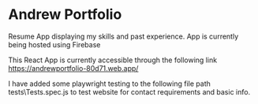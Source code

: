 # Andrew Portfolio
Resume App displaying my skills and past experience. App is currently being hosted using Firebase

This React App is currently accessible through the following link https://andrewportfolio-80d71.web.app/ 

I have added some playwright testing to the following file path tests\Tests.spec.js to test website for contact requirements
and basic info.
